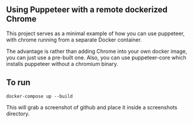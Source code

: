 ## Using Puppeteer with a remote dockerized Chrome

This project serves as a minimal example of how you can use puppeteer, with chrome running from a separate Docker container.

The advantage is rather than adding Chrome into your own docker image, you can just use a pre-built one. Also, you can use puppeteer-core which installs puppeteer without a chromium binary.

## To run

```
docker-compose up --build
```

This will grab a screenshot of github and place it inside a screenshots directory.